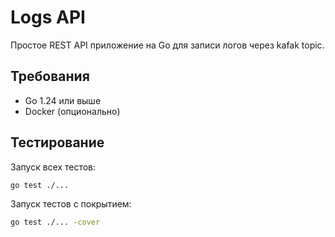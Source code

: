 # Logs API

Простое REST API приложение на Go для записи логов через kafak topic.

## Требования

- Go 1.24 или выше
- Docker (опционально)

## Тестирование

Запуск всех тестов:
```bash
go test ./...
```

Запуск тестов с покрытием:
```bash
go test ./... -cover
```
